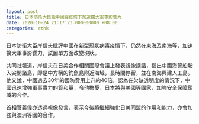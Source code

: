 ```yaml
---
layout: post
title: 日本防衛大臣指中國在疫情下加速擴大軍事影響力
date: 2020-10-24 21:17:23.000000000 +08:00
categories: rthk
---
```


日本防衛大臣岸信夫批評中國在新型冠狀病毒疫情下，仍然在東海及南海等，加速擴大軍事影響力，試圖單方面改變現狀。

共同社報道，岸信夫在日美合作相關國際會議上發表視像講話，指出中國海警船駛入尖閣諸島，即是中方稱的釣魚島附近海域，長時間停留，並在南海興建人工島。他又說，中國過去30年的國防費用上升約40倍，認為在欠缺透明度的情況下，中國迅速增強軍事實力的質和量，令他擔憂，日本將與美國等國家，加強安全保障領域的合作。

首相菅義偉亦透過視像發言，表示今後將繼續強化日美同盟的作用和能力，亦會加強與澳洲等國的合作。
